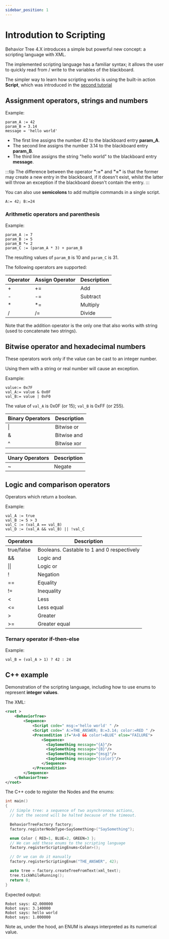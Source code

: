 ```yaml
---
sidebar_position: 1
---
```


# Introdution to Scripting

Behavior Tree 4.X introduces a simple but powerful new concept:
a scripting language with XML.

The implemented scripting language has a familiar syntax; it allows the user to quickly
read from / write to the variables of the blackboard.

The simpler way to learn how scripting works is using the built-in action __Script__,
which was introduced in the [second tutorial](tutorial-basics/tutorial_02_basic_ports.md)

## Assignment operators, strings and numbers

Example:

```
param_A := 42
param_B = 3.14
message = 'hello world'
```

- The first line assigns the number 42 to the blackboard entry __param_A__.
- The second line assigns the number 3.14 to the blackboard entry __param_B__.
- The third line assigns the string "hello world" to the blackboard entry __message__.

:::tip
The difference between the operator __":="__ and __"="__ is that the former
may create a new entry in the blackboard, if it doesn't exist, whilst the latter will throw
an exception if the blackboard doesn't contain the entry.
:::

You can also use __semicolons__ to add multiple
commands in a single script.

```
A:= 42; B:=24
```

### Arithmetic operators and parenthesis 

Example:

```
param_A := 7
param_B := 5
param_B *= 2
param_C := (param_A * 3) + param_B
```

The resulting values of `param_B` is 10 and `param_C` is 31. 

The following operators are supported:

| Operator | Assign Operator  | Description |
|----------|---------|---------|
| +        |  +=     | Add      |
| -        |  -=     | Subtract |
| *        |  *=     | Multiply |
| /        |  /=     | Divide   |

Note that the addition operator is the only one that also works with string (used to concatenate two strings).

## Bitwise operator and hexadecimal numbers

These operators work only if the value can be cast to
an integer number.

Using them with a string or real number will
cause an exception.

Example:

```
value:= 0x7F
val_A:= value & 0x0F
val_B:= value | 0xF0
```

The value of `val_A` is 0x0F (or 15); `val_B` is 0xFF (or 255). 

| Binary Operators | Description |
|----------|---------|
| \|       |  Bitwise or   |
| &        |  Bitwise and |
| ^        |  Bitwise xor |

| Unary Operators | Description |
|----------|---------|
| ~        |  Negate   |

## Logic and comparison operators

Operators which return a boolean.

Example:

```
val_A := true
val_B := 5 > 3
val_C := (val_A == val_B)
val_D := (val_A && val_B) || !val_C
```

| Operators | Description |
|----------|---------|
| true/false |  Booleans. Castable to 1 and 0 respectively   |
| &&       |  Logic and |
| \|\|     |  Logic or |
| !        |  Negation |
| ==       |  Equality |
| !=       |  Inequality |
| <        |  Less |
| <=       |  Less equal |
| >        |  Greater |
| >=       |  Greater equal |


### Ternary operator **if-then-else**

Example:

```
val_B = (val_A > 1) ? 42 : 24
```

## C++ example

Demonstration of the scripting language, including how to use enums to 
represent **integer values**.

The XML:

``` xml
<root >
    <BehaviorTree>
        <Sequence>
            <Script code=" msg:='hello world' " />
            <Script code=" A:=THE_ANSWER; B:=3.14; color:=RED " />
            <Precondition if="A>B && color!=BLUE" else="FAILURE">
                <Sequence>
                  <SaySomething message="{A}"/>
                  <SaySomething message="{B}"/>
                  <SaySomething message="{msg}"/>
                  <SaySomething message="{color}"/>
                </Sequence>
            </Precondition>
        </Sequence>
    </BehaviorTree>
</root>
```

The C++ code to register the Nodes and the enums:

``` cpp
int main()
{
  // Simple tree: a sequence of two asynchronous actions,
  // but the second will be halted because of the timeout.

  BehaviorTreeFactory factory;
  factory.registerNodeType<SaySomething>("SaySomething");

  enum Color { RED=1, BLUE=2, GREEN=3 };
  // We can add these enums to the scripting language
  factory.registerScriptingEnums<Color>();

  // Or we can do it manually
  factory.registerScriptingEnum("THE_ANSWER", 42);

  auto tree = factory.createTreeFromText(xml_text);
  tree.tickWhileRunning();
  return 0;
}
```

Expected output:

```
Robot says: 42.000000
Robot says: 3.140000
Robot says: hello world
Robot says: 1.000000
```

Note as, under the hood, an ENUM is always interpreted as its numerical value.
